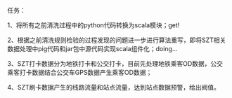 任务：

1、将所有之前清洗过程中的python代码转换为scala模块；get!

2、根据之前清洗规则检验的过程发现的问题进一步进行算法重写，即将SZT相关数据处理中pig代码和jar包中源代码实现scala组件化；doing...

3、SZT打卡数据分为地铁打卡和公交打卡，目前先处理地铁乘客OD数据，公交乘客打卡数据结合公交车GPS数据产生乘客OD数据；

4、SZT刷卡数据产生的线路流量和站点流量，达到站点数据预警，给出阀值。

